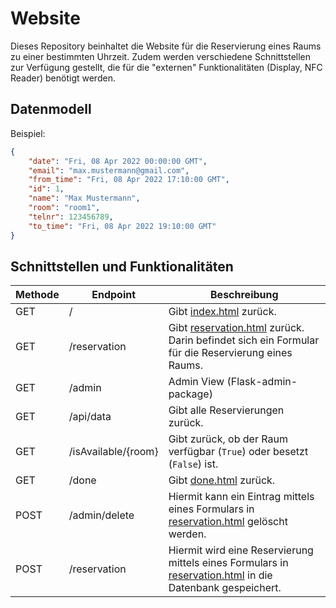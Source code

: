 # Website
Dieses Repository beinhaltet die Website für die Reservierung eines Raums zu einer bestimmten Uhrzeit. Zudem werden verschiedene Schnittstellen zur Verfügung gestellt, die für die "externen" Funktionalitäten (Display, NFC Reader) benötigt werden.

## Datenmodell
Beispiel:
```json
{
    "date": "Fri, 08 Apr 2022 00:00:00 GMT", 
    "email": "max.mustermann@gmail.com", 
    "from_time": "Fri, 08 Apr 2022 17:10:00 GMT", 
    "id": 1, 
    "name": "Max Mustermann", 
    "room": "room1", 
    "telnr": 123456789, 
    "to_time": "Fri, 08 Apr 2022 19:10:00 GMT"
}
```

## Schnittstellen und Funktionalitäten

|Methode|Endpoint| Beschreibung                                                                                                                             |
|---|---|------------------------------------------------------------------------------------------------------------------------------------------|
|GET|/| Gibt [index.html](./templates/index.html) zurück.                                                                                        |
|GET|/reservation| Gibt [reservation.html](./templates/reservation.html) zurück. Darin befindet sich ein Formular für die Reservierung eines Raums.         |
|GET|/admin| Admin View (Flask-admin-package)                                                                                                         |
|GET|/api/data| Gibt alle Reservierungen zurück.                                                                                                         |
|GET|/isAvailable/{room} | Gibt zurück, ob der Raum verfügbar (`True`) oder besetzt (`False`) ist.                                                                  |
|GET|/done| Gibt [done.html](./templates/done.html) zurück.                                                                                          |
|POST|/admin/delete| Hiermit kann ein Eintrag mittels eines Formulars in [reservation.html](./templates/reservation.html) gelöscht werden.                    |
|POST|/reservation| Hiermit wird eine Reservierung mittels eines Formulars in [reservation.html](./templates/reservation.html) in die Datenbank gespeichert. |

